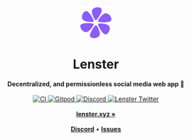 <div align="center">
    <img src="public/logo.svg" height="70" alt="Lenster Logo">
    <h1>Lenster</h1>
    <strong>Decentralized, and permissionless social media web app 🌿</strong>
</div>
<br>
<div align="center">
    <a href="https://gitlab.com/lenster/lenster/-/commits/main">
        <img src="https://gitlab.com/lenster/lenster/badges/main/pipeline.svg" alt="CI">
    </a>
    <a href="https://gitpod.io/#https://gitlab.com/lenster/lenster/-/tree/main/">
        <img src="https://img.shields.io/badge/setup-automated-blue?logo=gitpod" alt="Gitpod">
    </a>
    <a href="https://discord.gg/B8eKhSSUwX">
        <img src="https://img.shields.io/discord/953679040722665512.svg?label=&logo=discord&logoColor=ffffff&color=7389D8&labelColor=6A7EC2" alt="Discord">
    </a>
    <a href="https://twitter.com/lensterxyz">
        <img src="https://img.shields.io/twitter/follow/lensterxyz?label=lensterxyz&style=flat&logo=twitter&color=1DA1F2" alt="Lenster Twitter">
    </a>
</div>
<div align="center">
    <br>
    <a href="https://lenster.xyz"><b>lenster.xyz »</b></a>
    <br><br>
    <a href="https://discord.gg/B8eKhSSUwX"><b>Discord</b></a>
    •
    <a href="https://gitlab.com/lenster/lenster/-/issues/new"><b>Issues</b></a>
</div>
